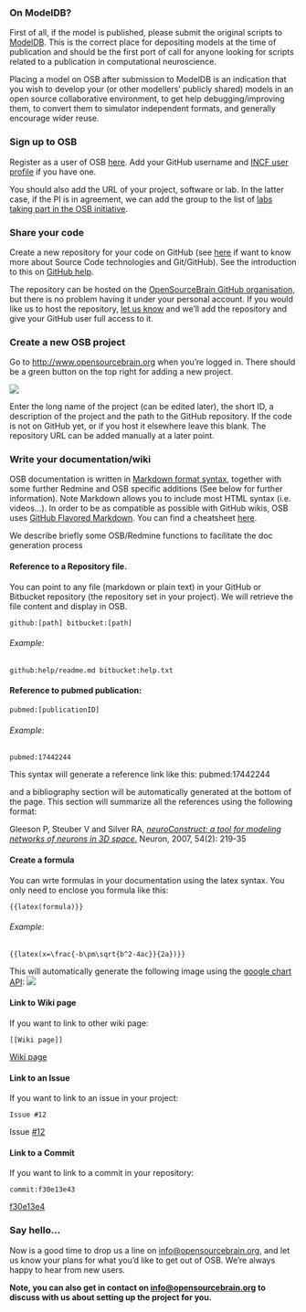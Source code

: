 ### On ModelDB?

First of all, if the model is published, please submit the original scripts to [ModelDB](http://senselab.med.yale.edu/ModelDB/default.asp*). This is the correct place for depositing models at the time of publication and should be the first port of call for anyone looking for scripts related to a publication in computational neuroscience.

Placing a model on OSB after submission to ModelDB is an indication that you wish to develop your (or other modellers’ publicly shared) models in an open source collaborative environment, to get help debugging/improving them, to convert them to simulator independent formats, and generally encourage wider reuse.

### Sign up to OSB

Register as a user of OSB [here](/account/register). Add your GitHub username and [INCF user profile](http://incf.org/community/people) if you have one.

You should also add the URL of your project, software or lab. In the latter case, if the PI is in agreement, we can add the group to the list of [labs taking part in the OSB initiative](/about#who_about).

### Share your code

Create a new repository for your code on GitHub (see [here](/docs/Help/Some_Extra_Information) if want to know more about Source Code technologies and Git/GitHub). See the introduction to this on [GitHub help](https://help.github.com/articles/create-a-repo). 

The repository can be hosted on the [OpenSourceBrain GitHub organisation](https://github.com/OpenSourceBrain), but there is no problem having it under your personal account. If you would like us to host the repository, <a href="mailto:info@opensourcebrain.org">let us know</a> and we’ll add the repository and give your GitHub user full access to it.

### Create a new OSB project

Go to http://www.opensourcebrain.org when you’re logged in. There should be a green button on the top right for adding a new project.

![](https://raw.githubusercontent.com/OpenSourceBrain/OSB_Documentation/master/resources/images/NewProject.png)

Enter the long name of the project (can be edited later), the short ID, a description of the project and the path to the GitHub repository. If the code is not on GitHub yet, or if you host it elsewhere leave this blank. The repository URL can be added manually at a later point.

### Write your documentation/wiki

OSB documentation is written in [Markdown format syntax](https://daringfireball.net/projects/markdown/basics), together with some further Redmine and OSB specific additions (See below for further information). Note Markdown allows you to include most HTML syntax (i.e. videos...). In order to be as compatible as possible with GitHub wikis, OSB uses [GitHub Flavored Markdown](https://help.github.com/articles/markdown-basics). You can find a cheatsheet [here](/help/en/wiki_markdown_syntax.html).  

We describe briefly some OSB/Redmine functions to facilitate the doc generation process

#### Reference to a Repository file. 

You can point to any file (markdown or plain text) in your GitHub or Bitbucket repository (the repository set in your project). We will retrieve the file content and display in OSB.

<code>github:[path]
bitbucket:[path]</code>

###### Example: 
<code>github:help/readme.md
bitbucket:help.txt
</code>


#### Reference to pubmed publication: 

<code>pubmed:[publicationID]
</code>

###### Example: 

<code>pubmed:17442244
</code> 

This syntax will generate a reference link like this:
pubmed:17442244

and a bibliography section will be automatically generated at the bottom of the page. This section will summarize all the references using the following format:

Gleeson P,			Steuber V and 			Silver RA,
<i><a href="http://www.ncbi.nlm.nih.gov/pubmed/17442244">neuroConstruct: a tool for modeling networks of neurons in 3D space.</a></i> Neuron, 2007, 54(2): 219-35 

#### Create a formula

You can wrte formulas in your documentation using the latex syntax. You only need to enclose you formula like this:

<code>{{latex(formula)}}
</code>

###### Example:

<code>{{latex(x=\frac{-b\pm\sqrt{b^2-4ac}}{2a})}}
</code>

This will automatically generate the following image using the [google chart API](https://developers.google.com/chart/infographics/docs/formulas): 
![](https://raw.githubusercontent.com/OpenSourceBrain/OSB_Documentation/master/resources/images/formula.png)

#### Link to Wiki page

If you want to link to other wiki page:

<code>[[Wiki page]]
</code>

<a href="#">Wiki page</a>

#### Link to an Issue

If you want to link to an issue in your project:

<code>Issue #12
</code>

Issue <a href="#">#12</a>

#### Link to a Commit

If you want to link to a commit in your repository:

<code>commit:f30e13e43
</code>

<a href="#">f30e13e4</a>


### Say hello…

Now is a good time to drop us a line on info@opensourcebrain.org, and let us know your plans for what you’d like to get out of OSB. We’re always happy to hear from new users.

**Note, you can also get in contact on info@opensourcebrain.org to discuss with us about setting up the project for you.**
